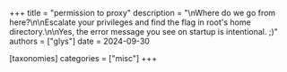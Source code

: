 +++
title = "permission to proxy"
description = "\nWhere do we go from here?\n\nEscalate your privileges and find the flag in root's home directory.\n\nYes, the error message you see on startup is intentional. ;)"
authors = ["glys"]
date = 2024-09-30

[taxonomies]
categories = ["misc"]
+++



